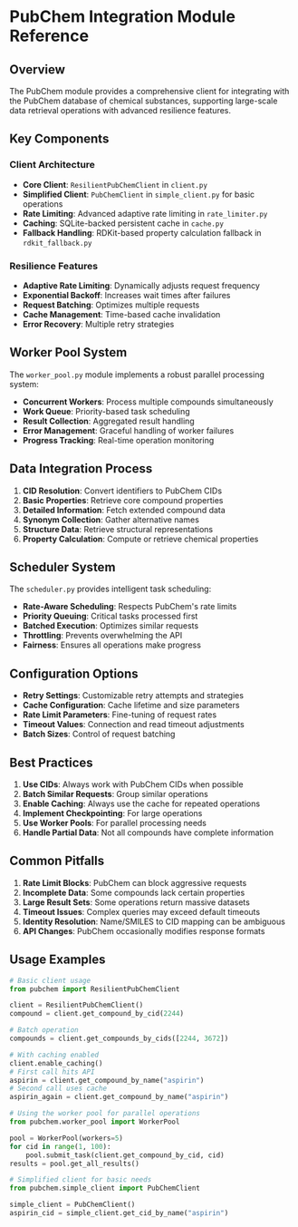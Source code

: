 # PubChem Integration Module Reference

## Overview

The PubChem module provides a comprehensive client for integrating with the PubChem database of chemical substances, supporting large-scale data retrieval operations with advanced resilience features.

## Key Components

### Client Architecture
- **Core Client**: `ResilientPubChemClient` in `client.py`
- **Simplified Client**: `PubChemClient` in `simple_client.py` for basic operations
- **Rate Limiting**: Advanced adaptive rate limiting in `rate_limiter.py`
- **Caching**: SQLite-backed persistent cache in `cache.py`
- **Fallback Handling**: RDKit-based property calculation fallback in `rdkit_fallback.py`

### Resilience Features
- **Adaptive Rate Limiting**: Dynamically adjusts request frequency
- **Exponential Backoff**: Increases wait times after failures
- **Request Batching**: Optimizes multiple requests
- **Cache Management**: Time-based cache invalidation
- **Error Recovery**: Multiple retry strategies

## Worker Pool System

The `worker_pool.py` module implements a robust parallel processing system:

- **Concurrent Workers**: Process multiple compounds simultaneously
- **Work Queue**: Priority-based task scheduling
- **Result Collection**: Aggregated result handling
- **Error Management**: Graceful handling of worker failures
- **Progress Tracking**: Real-time operation monitoring

## Data Integration Process

1. **CID Resolution**: Convert identifiers to PubChem CIDs
2. **Basic Properties**: Retrieve core compound properties
3. **Detailed Information**: Fetch extended compound data
4. **Synonym Collection**: Gather alternative names
5. **Structure Data**: Retrieve structural representations
6. **Property Calculation**: Compute or retrieve chemical properties

## Scheduler System

The `scheduler.py` provides intelligent task scheduling:

- **Rate-Aware Scheduling**: Respects PubChem's rate limits
- **Priority Queuing**: Critical tasks processed first
- **Batched Execution**: Optimizes similar requests
- **Throttling**: Prevents overwhelming the API
- **Fairness**: Ensures all operations make progress

## Configuration Options

- **Retry Settings**: Customizable retry attempts and strategies
- **Cache Configuration**: Cache lifetime and size parameters
- **Rate Limit Parameters**: Fine-tuning of request rates
- **Timeout Values**: Connection and read timeout adjustments
- **Batch Sizes**: Control of request batching

## Best Practices

1. **Use CIDs**: Always work with PubChem CIDs when possible
2. **Batch Similar Requests**: Group similar operations
3. **Enable Caching**: Always use the cache for repeated operations
4. **Implement Checkpointing**: For large operations
5. **Use Worker Pools**: For parallel processing needs
6. **Handle Partial Data**: Not all compounds have complete information

## Common Pitfalls

1. **Rate Limit Blocks**: PubChem can block aggressive requests
2. **Incomplete Data**: Some compounds lack certain properties
3. **Large Result Sets**: Some operations return massive datasets
4. **Timeout Issues**: Complex queries may exceed default timeouts
5. **Identity Resolution**: Name/SMILES to CID mapping can be ambiguous
6. **API Changes**: PubChem occasionally modifies response formats

## Usage Examples

```python
# Basic client usage
from pubchem import ResilientPubChemClient

client = ResilientPubChemClient()
compound = client.get_compound_by_cid(2244)

# Batch operation
compounds = client.get_compounds_by_cids([2244, 3672])

# With caching enabled
client.enable_caching()
# First call hits API
aspirin = client.get_compound_by_name("aspirin")
# Second call uses cache
aspirin_again = client.get_compound_by_name("aspirin")

# Using the worker pool for parallel operations
from pubchem.worker_pool import WorkerPool

pool = WorkerPool(workers=5)
for cid in range(1, 100):
    pool.submit_task(client.get_compound_by_cid, cid)
results = pool.get_all_results()

# Simplified client for basic needs
from pubchem.simple_client import PubChemClient

simple_client = PubChemClient()
aspirin_cid = simple_client.get_cid_by_name("aspirin")
```